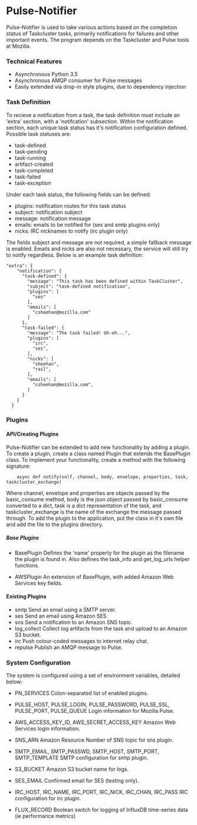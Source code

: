 # Pulse-Notifier

Pulse-Notifier is used to take various actions based on the completion status of Taskcluster tasks, primarily notifications for failures and other important events. The program depends on the Taskcluster and Pulse tools at Mozilla.

### Technical Features
- Asynchronous Python 3.5
- Asynchronous AMQP consumer for Pulse messages
- Easily extended via drop-in style plugins, due to dependency injection

### Task Definition

To recieve a notification from a task, the task definition must include an 'extra' section, with a 'notifcation' subsection. Within the notification section, each unique task status has it's notification configuration defined. Possible task statuses are:

- task-defined
- task-pending
- task-running
- artifact-created
- task-completed
- task-failed
- task-exception

Under each task status, the following fields can be defined:

- plugins: notification routes for this task status
- subject: notification subject
- message: notification message
- emails: emails to be notified for (ses and smtp plugins only)
- nicks: IRC nicknames to notify (irc plugin only)

The fields subject and message are not required, a simple fallback message is enabled. Emails and nicks are also not necessary, the service will still try to notify regardless. Below is an example task definition:

    "extra": {
        "notification": {
          "task-defined": {
            "message": "This task has been defined within TaskCluster",
            "subject": "task-defined notification",
            "plugins": [
              "ses"
            ],
            "emails": [
              "csheehan@mozilla.com"
            ]
          },
          "task-failed": {
            "message": "The task failed! Uh-oh...",
            "plugins": [
              "irc",
              "ses",
            ],
            "nicks": [
              "sheehan",
              "rail",
            ],
            "emails": [
              "csheehan@mozilla.com",
            ]
          }
        }
      }

### Plugins

#### API/Creating Plugins

Pulse-Notifier can be extended to add new functionality by adding a plugin. To create a plugin, create a class named Plugin that extends the BasePlugin class. To implement your functionality, create a method with the following signature:

        async def notify(self, channel, body, envelope, properties, task, taskcluster_exchange)

Where channel, envelope and properties are objects passed by the basic_consume method, body is the json object passed by basic_consume converted to a dict, task is a dict representation of the task, and taskcluster_exchange is the name of the exchange the message passed through. To add the plugin to the application, put the class in it's own file and add the file to the plugins directory.

##### Base Plugins

- BasePlugin
    Defines the 'name' property for the plugin as the filename the plugin is found in. Also defines the task_info and get_log_urls helper functions.

- AWSPlugin
    An extension of BasePlugin, with added Amazon Web Services key fields.


#### Existing Plugins

- smtp
    Send an email using a SMTP server.
- ses
    Send an email using Amazon SES.
- sns
    Send a notification to an Amazon SNS topic.
- log_collect
    Collect log artifacts from the task and upload to an Amazon S3 bucket.
- irc
    Push colour-coded messages to internet relay chat.
- repulse
    Publish an AMQP message to Pulse.

### System Configuration

The system is configured using a set of environment variables, detailed below:

- PN_SERVICES
    Colon-separated list of enabled plugins.

- PULSE_HOST, PULSE_LOGIN, PULSE_PASSWORD, PULSE_SSL, PULSE_PORT, PULSE_QUEUE
    Login information for Mozilla Pulse.

- AWS_ACCESS_KEY_ID, AWS_SECRET_ACCESS_KEY
    Amazon Web Services login information.

- SNS_ARN
    Amazon Resource Number of SNS topic for sns plugin.

- SMTP_EMAIL, SMTP_PASSWD, SMTP_HOST, SMTP_PORT, SMTP_TEMPLATE
    SMTP configuration for smtp plugin.

- S3_BUCKET
    Amazon S3 bucket name for logs.

- SES_EMAIL
    Confirmed email for SES (testing only).

- IRC_HOST, IRC_NAME, IRC_PORT, IRC_NICK, IRC_CHAN, IRC_PASS
    IRC configuration for irc plugin.

- FLUX_RECORD
    Boolean switch for logging of InfluxDB time-series data (ie performance metrics)
